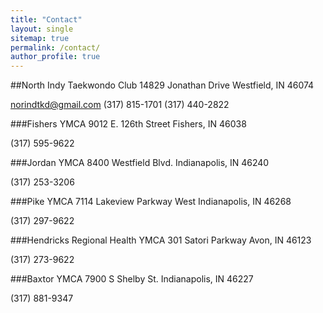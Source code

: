```yaml
---
title: "Contact"
layout: single
sitemap: true
permalink: /contact/
author_profile: true
---
```

##North Indy Taekwondo Club
14829 Jonathan Drive
Westfield, IN 46074

norindtkd@gmail.com
(317) 815-1701
(317) 440-2822


###Fishers YMCA
9012 E. 126th Street
Fishers, IN 46038

(317) 595-9622

###Jordan YMCA
8400 Westfield Blvd.
Indianapolis, IN 46240

(317) 253-3206

###Pike YMCA
7114 Lakeview Parkway West
Indianapolis, IN 46268

(317) 297-9622

###Hendricks Regional Health YMCA
301 Satori Parkway
Avon, IN 46123

(317) 273-9622

###Baxtor YMCA
7900 S Shelby St.
Indianapolis, IN 46227

(317) 881-9347